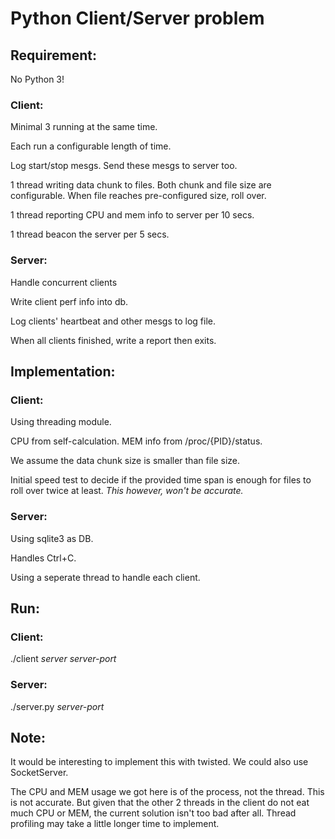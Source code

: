 # Python Client/Server problem

## Requirement:

No Python 3!

### Client:

Minimal 3 running at the same time.

Each run a configurable length of time.

Log start/stop mesgs. Send these mesgs to server too.

1 thread writing data chunk to files. Both chunk and file size are configurable. When file reaches pre-configured size, roll over.

1 thread reporting CPU and mem info to server per 10 secs.

1 thread beacon the server per 5 secs.

### Server:

Handle concurrent clients

Write client perf info into db.

Log clients' heartbeat and other mesgs to log file.

When all clients finished, write a report then exits.

## Implementation:

### Client:

Using threading module.

CPU from self-calculation. MEM info from /proc/{PID}/status.

We assume the data chunk size is smaller than file size.

Initial speed test to decide if the provided time span is enough for files to roll over twice at least. *This however, won't be accurate.*

### Server:

Using sqlite3 as DB.

Handles Ctrl+C.

Using a seperate thread to handle each client.

## Run:

### Client:

./client *server* *server-port*

### Server:

./server.py *server-port*

## Note:

It would be interesting to implement this with twisted. We could also use SocketServer.

The CPU and MEM usage we got here is of the process, not the thread. This is not accurate. But given that the other 2 threads in the client do not eat much CPU or MEM, the current solution isn't too bad after all. Thread profiling may take a little longer time to implement.
